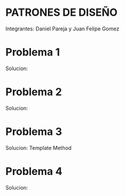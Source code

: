 # PATRONES DE DISEÑO

Integrantes: 
Daniel Pareja y Juan Felipe Gomez





# Problema 1

Solucion:


# Problema 2

Solucion:


# Problema 3

Solucion:
Template Method

# Problema 4

Solucion:
